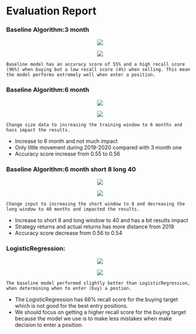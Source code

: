 # Evaluation Report

### Baseline Algorithm:3 month

<p align="center">
  <img src="../Images/baseline_model_3m.png"/>
</p>

<p align="center">
  <img src="../Images/baseline_model_3m_plot.png"/>
</p>

`Baseline model has an accuracy score of 55% and a high recall score (96%) when buying but a low recall score (4%) when selling. This mean the model performs extremely well when enter a position.`

### Baseline Algorithm:6 month

<p align="center">
  <img src="../Images/baseline_model_6m_step_1.png"/>
</p>

<p align="center">
  <img src="../Images/baseline_model_6m_plot_step_1.png"/>
</p>

`Change size data to increasing the training window to 6 months and hass impact the results.`

* Increase to 6 month and not much impact
* Only little movement during 2019-2020 compared with 3 month one
* Accuracy score increase from 0.55 to 0.56

### Baseline Algorithm:6 month short 8 long 40

<p align="center">
  <img src="../Images/baseline_model_s8l40_step_2.png"/>
</p>

<p align="center">
  <img src="../Images/baseline_model_s8l40_plot_step_2.png"/>
</p>

`Change input to increasing the short window to 8 and decreasing the long window to 40 months and impacted the results.`

* Increase to short 8 and long window to 40 and has a bit results impact
* Strategy returns and actual returns has more distance from 2019
* Accuracy score decrease from 0.56 to 0.54

### LogisticRegression:

<p align="center">
  <img src="../Images/LogisticRegression.png"/>
</p>

<p align="center">
  <img src="../Images/LogisticRegression_plot.png"/>
</p>

`The baseline model performed slightly better than LogisticRegression, when determining when to enter (buy) a postion.`

* The LogisticRegression has 66% recall score for the buying target which is not good for the best entry positions.
* We should focus on getting a higher recall score for the buying target because the model we use is to make less mistakes when make decision to enter a position.